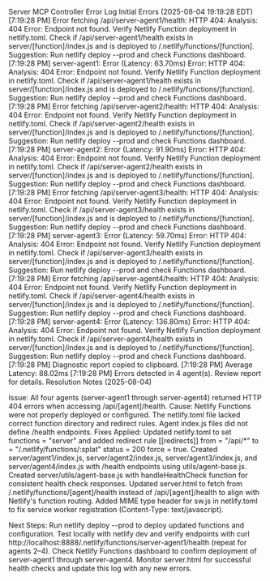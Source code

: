 Server MCP Controller Error Log
Initial Errors (2025-08-04 19:19:28 EDT)
[7:19:28 PM] Error fetching /api/server-agent1/health: HTTP 404: Analysis: 404 Error: Endpoint not found. Verify Netlify Function deployment in netlify.toml. Check if /api/server-agent1/health exists in server/[function]/index.js and is deployed to /.netlify/functions/[function]. Suggestion: Run netlify deploy --prod and check Functions dashboard.
[7:19:28 PM] server-agent1: Error (Latency: 63.70ms) Error: HTTP 404: Analysis: 404 Error: Endpoint not found. Verify Netlify Function deployment in netlify.toml. Check if /api/server-agent1/health exists in server/[function]/index.js and is deployed to /.netlify/functions/[function]. Suggestion: Run netlify deploy --prod and check Functions dashboard.
[7:19:28 PM] Error fetching /api/server-agent2/health: HTTP 404: Analysis: 404 Error: Endpoint not found. Verify Netlify Function deployment in netlify.toml. Check if /api/server-agent2/health exists in server/[function]/index.js and is deployed to /.netlify/functions/[function]. Suggestion: Run netlify deploy --prod and check Functions dashboard.
[7:19:28 PM] server-agent2: Error (Latency: 91.90ms) Error: HTTP 404: Analysis: 404 Error: Endpoint not found. Verify Netlify Function deployment in netlify.toml. Check if /api/server-agent2/health exists in server/[function]/index.js and is deployed to /.netlify/functions/[function]. Suggestion: Run netlify deploy --prod and check Functions dashboard.
[7:19:28 PM] Error fetching /api/server-agent3/health: HTTP 404: Analysis: 404 Error: Endpoint not found. Verify Netlify Function deployment in netlify.toml. Check if /api/server-agent3/health exists in server/[function]/index.js and is deployed to /.netlify/functions/[function]. Suggestion: Run netlify deploy --prod and check Functions dashboard.
[7:19:28 PM] server-agent3: Error (Latency: 59.70ms) Error: HTTP 404: Analysis: 404 Error: Endpoint not found. Verify Netlify Function deployment in netlify.toml. Check if /api/server-agent3/health exists in server/[function]/index.js and is deployed to /.netlify/functions/[function]. Suggestion: Run netlify deploy --prod and check Functions dashboard.
[7:19:28 PM] Error fetching /api/server-agent4/health: HTTP 404: Analysis: 404 Error: Endpoint not found. Verify Netlify Function deployment in netlify.toml. Check if /api/server-agent4/health exists in server/[function]/index.js and is deployed to /.netlify/functions/[function]. Suggestion: Run netlify deploy --prod and check Functions dashboard.
[7:19:28 PM] server-agent4: Error (Latency: 136.80ms) Error: HTTP 404: Analysis: 404 Error: Endpoint not found. Verify Netlify Function deployment in netlify.toml. Check if /api/server-agent4/health exists in server/[function]/index.js and is deployed to /.netlify/functions/[function]. Suggestion: Run netlify deploy --prod and check Functions dashboard.
[7:19:28 PM] Diagnostic report copied to clipboard.
[7:19:28 PM] Average Latency: 88.02ms
[7:19:28 PM] Errors detected in 4 agent(s). Review report for details.
Resolution Notes (2025-08-04)

Issue: All four agents (server-agent1 through server-agent4) returned HTTP 404 errors when accessing /api/[agent]/health.
Cause: Netlify Functions were not properly deployed or configured. The netlify.toml file lacked correct function directory and redirect rules. Agent index.js files did not define /health endpoints.
Fixes Applied:
Updated netlify.toml to set functions = "server" and added redirect rule [[redirects]] from = "/api/*" to = "/.netlify/functions/:splat" status = 200 force = true.
Created server/agent1/index.js, server/agent2/index.js, server/agent3/index.js, and server/agent4/index.js with /health endpoints using utils/agent-base.js.
Created server/utils/agent-base.js with handleHealthCheck function for consistent health check responses.
Updated server.html to fetch from /.netlify/functions/[agent]/health instead of /api/[agent]/health to align with Netlify's function routing.
Added MIME type header for sw.js in netlify.toml to fix service worker registration (Content-Type: text/javascript).


Next Steps:
Run netlify deploy --prod to deploy updated functions and configuration.
Test locally with netlify dev and verify endpoints with curl http://localhost:8888/.netlify/functions/server-agent1/health (repeat for agents 2–4).
Check Netlify Functions dashboard to confirm deployment of server-agent1 through server-agent4.
Monitor server.html for successful health checks and update this log with any new errors.


